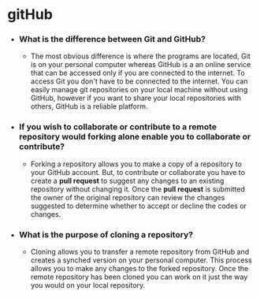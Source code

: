 # gitHub


* ### What is the difference between Git and GitHub? 
  
  * The most obvious difference is where the programs are located, Git is on your personal computer whereas GitHub is a an online service that can be accessed only if you are connected to the internet. To access Git you don't have to be connected to the internet. You can easily manage git repositories on your local machine without using GitHub, however if you want to share your local repositories with others, GitHub is a reliable platform.   

* ### If you wish to collaborate or contribute to a remote repository would forking alone enable you to collaborate or contribute? 

  * Forking a repository allows you to make a copy of a repository to your GitHub account. But, to contribute or collaborate you have to create a __pull request__ to suggest any changes to an existing repository without changing it. Once the __pull request__ is submitted the owner of the original repository can review the changes suggested to determine whether to accept or decline the codes or changes. 

* ###  What is the purpose of cloning a repository?

  * Cloning allows you to transfer a remote repository from GitHub and creates a synched version on your personal computer. This process allows you to make any changes to the forked repository. Once the remote repository has been cloned you can work on it just the way you would on your local repository.